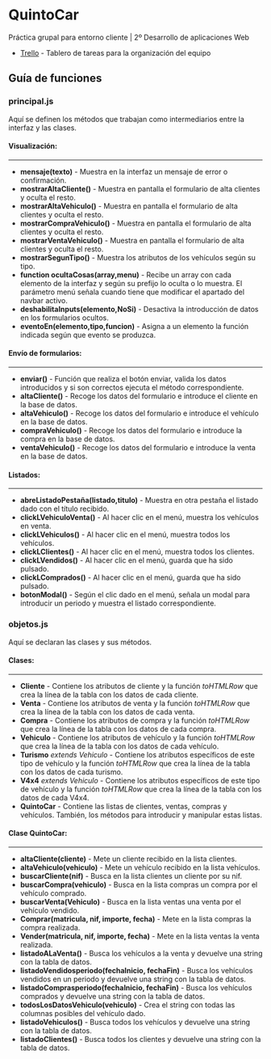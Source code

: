 # QuintoCar
Práctica grupal para entorno cliente | 2º Desarrollo de aplicaciones Web

* [Trello](https://trello.com/b/fT76CUSb) - Tablero de tareas para la organización del equipo

## Guía de funciones
### principal.js
Aquí se definen los métodos que trabajan como intermediarios entre la interfaz y las clases.

#### Visualización:
---
* **mensaje(texto)** - Muestra en la interfaz un mensaje de error o confirmación.
* **mostrarAltaCliente()** - Muestra en pantalla el formulario de alta clientes y oculta el resto.
* **mostrarAltaVehiculo()** - Muestra en pantalla el formulario de alta clientes y oculta el resto.
* **mostrarCompraVehiculo()** - Muestra en pantalla el formulario de alta clientes y oculta el resto.
* **mostrarVentaVehiculo()** - Muestra en pantalla el formulario de alta clientes y oculta el resto.
* **mostrarSegunTipo()** - Muestra los atributos de los vehículos según su tipo.
* **function ocultaCosas(array,menu)** - Recibe un array con cada elemento de la interfaz y según su prefijo lo oculta o lo muestra. El parámetro menú señala cuando tiene que modificar el apartado del navbar activo.
* **deshabilitaInputs(elemento,NoSi)** - Desactiva la introducción de datos en los formularios ocultos.
* **eventoEn(elemento,tipo,funcion)** - Asigna a un elemento la función indicada según que evento se produzca.

#### Envío de formularios:
---
* **enviar()** - Función que realiza el botón enviar, valida los datos introducidos y si son correctos ejecuta el método correspondiente.
* **altaCliente()** - Recoge los datos del formulario e introduce el cliente en la base de datos.
* **altaVehiculo()** - Recoge los datos del formulario e introduce el vehículo en la base de datos.
* **compraVehiculo()** - Recoge los datos del formulario e introduce la compra en la base de datos.
* **ventaVehiculo()** - Recoge los datos del formulario e introduce la venta en la base de datos.

#### Listados:
---
* **abreListadoPestaña(listado,titulo)** - Muestra en otra pestaña el listado dado con el título recibido.
* **clickLVehiculoVenta()** - Al hacer clic en el menú, muestra los vehículos en venta.
* **clickLVehiculos()** - Al hacer clic en el menú, muestra todos los vehículos.
* **clickLClientes()** - Al hacer clic en el menú, muestra todos los clientes.
* **clickLVendidos()** - Al hacer clic en el menú, guarda que ha sido pulsado.
* **clickLComprados()**  - Al hacer clic en el menú, guarda que ha sido pulsado.
* **botonModal()** - Según el clic dado en el menú, señala un modal para introducir un periodo y muestra el listado correspondiente.

### objetos.js
Aquí se declaran las clases y sus métodos.

#### Clases:
---
* **Cliente** - Contiene los atributos de cliente y la función *toHTMLRow* que crea la línea de la tabla con los datos de cada cliente.
* **Venta** - Contiene los atributos de venta y la función *toHTMLRow* que crea la línea de la tabla con los datos de cada venta.
* **Compra** - Contiene los atributos de compra y la función *toHTMLRow* que crea la línea de la tabla con los datos de cada compra.
* **Vehiculo** - Contiene los atributos de vehículo y la función *toHTMLRow* que crea la línea de la tabla con los datos de cada vehículo.
* **Turismo** *extends Vehiculo* - Contiene los atributos específicos de este tipo de vehículo y la función *toHTMLRow* que crea la línea de la tabla con los datos de cada turismo.
* **V4x4** *extends Vehiculo* - Contiene los atributos específicos de este tipo de vehículo y la función *toHTMLRow* que crea la línea de la tabla con los datos de cada V4x4.
* **QuintoCar** - Contiene las listas de clientes, ventas, compras y vehículos. También, los métodos para introducir y manipular estas listas.

#### Clase QuintoCar:
---
* **altaCliente(cliente)** - Mete un cliente recibido en la lista clientes.
* **altaVehiculo(vehiculo)** - Mete un vehículo recibido en la lista vehículos.
* **buscarCliente(nif)** - Busca en la lista clientes un cliente por su nif.
* **buscarCompra(vehiculo)** - Busca en la lista compras un compra por el vehículo comprado.
* **buscarVenta(Vehiculo)** - Busca en la lista ventas una venta por el vehículo vendido.
* **Comprar(matricula, nif, importe, fecha)** - Mete en la lista compras la compra realizada.
* **Vender(matricula, nif, importe, fecha)** - Mete en la lista ventas la venta realizada.
* **listadoALaVenta()** - Busca los vehículos a la venta y devuelve una string con la tabla de datos.
* **listadoVendidosperiodo(fechaInicio, fechaFin)** - Busca los vehículos vendidos en un periodo y devuelve una string con la tabla de datos.
* **listadoComprasperiodo(fechaInicio, fechaFin)** - Busca los vehículos comprados y devuelve una string con la tabla de datos.
* **todosLosDatosVehiculo(vehiculo)** - Crea el string con todas las columnas posibles del vehículo dado.
* **listadoVehiculos()** - Busca todos los vehículos y devuelve una string con la tabla de datos.
* **listadoClientes()** - Busca todos los clientes y devuelve una string con la tabla de datos.

